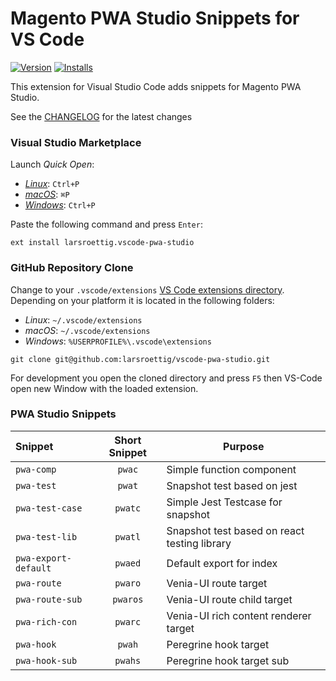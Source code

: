 # Magento PWA Studio Snippets for VS Code

[![Version](https://img.shields.io/visual-studio-marketplace/v/larsroettig.vscode-pwa-studio?style=for-the-badge)](https://img.shields.io/visual-studio-marketplace/d/larsroettig.vscode-pwa-studio?style=for-the-badge)
[![Installs](https://img.shields.io/visual-studio-marketplace/d/larsroettig.vscode-pwa-studio?style=for-the-badge)](https://img.shields.io/visual-studio-marketplace/d/larsroettig.vscode-pwa-studio?style=for-the-badge)

This extension for Visual Studio Code adds snippets for Magento PWA Studio.

See the [CHANGELOG](CHANGELOG.md) for the latest changes

### Visual Studio Marketplace

Launch _Quick Open_:

-   [_Linux_](https://code.visualstudio.com/shortcuts/keyboard-shortcuts-linux.pdf): `Ctrl+P`
-   [_macOS_](https://code.visualstudio.com/shortcuts/keyboard-shortcuts-macos.pdf): `⌘P`
-   [_Windows_](https://code.visualstudio.com/shortcuts/keyboard-shortcuts-windows.pdf): `Ctrl+P`

Paste the following command and press `Enter`:

```shell
ext install larsroettig.vscode-pwa-studio
```

### GitHub Repository Clone

Change to your `.vscode/extensions` [VS Code extensions directory](https://code.visualstudio.com/docs/extensions/install-extension#_side-loading).
Depending on your platform it is located in the following folders:

-   _Linux_: `~/.vscode/extensions`
-   _macOS_: `~/.vscode/extensions`
-   _Windows_: `%USERPROFILE%\.vscode\extensions`

```shell
git clone git@github.com:larsroettig/vscode-pwa-studio.git
```

For development you open the cloned directory and press `F5` then VS-Code open new Window with the loaded extension.

### PWA Studio Snippets

| Snippet              | Short Snippet | Purpose                                      |
| :------------------- | :-----------: | -------------------------------------------- |
| `pwa-comp`           |    `pwac`     | Simple function component                    |
| `pwa-test`           |    `pwat`     | Snapshot test based on jest                  |
| `pwa-test-case`      |    `pwatc`    | Simple Jest Testcase for snapshot            |
| `pwa-test-lib`       |    `pwatl`    | Snapshot test based on react testing library |
| `pwa-export-default` |    `pwaed`    | Default export for index                     |
| `pwa-route`          |    `pwaro`    | Venia-UI route target                        |
| `pwa-route-sub`      |   `pwaros`    | Venia-UI route child target                  |
| `pwa-rich-con`       |    `pwarc`    | Venia-UI rich content renderer target        |
| `pwa-hook`           |    `pwah`     | Peregrine hook target                        |
| `pwa-hook-sub`       |    `pwahs`    | Peregrine hook target sub                    |
